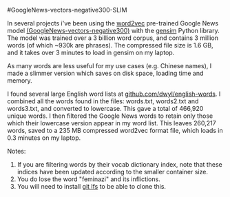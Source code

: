 #GoogleNews-vectors-negative300-SLIM

In several projects i've been using the [word2vec](https://code.google.com/archive/p/word2vec/) pre-trained Google News model [(GoogleNews-vectors-negative300)](https://drive.google.com/file/d/0B7XkCwpI5KDYNlNUTTlSS21pQmM)
with the [gensim](https://radimrehurek.com/gensim/) Python library.
The model was trained over a 3 billion word corpus, and contains 3 million words (of which ~930k are phrases).
The compressed file size is 1.6 GB, and it takes over 3 minutes to load in gensim on my laptop.

As many words are less useful for my use cases (e.g. Chinese names), I made a slimmer version which saves on disk space, loading time and memory.

I found several large English word lists at [github.com/dwyl/english-words](https://github.com/dwyl/english-words).
I combined all the words found in the files: words.txt, words2.txt and words3.txt, and converted to lowercase.
This gave a total of 466,920 unique words. I then filtered the Google News words to retain only those which their lowercase version appear in my word list.
This leaves 260,217 words, saved to a 235 MB compressed word2vec format file, which loads in 0.3 minutes on my laptop.

Notes:

1. If you are filtering words by their vocab dictionary index, note that these indices have been updated according to the smaller container size.
2. You do lose the word "feminazi" and its inflictions.
3. You will need to install [git lfs](https://git-lfs.github.com/) to be able to clone this.